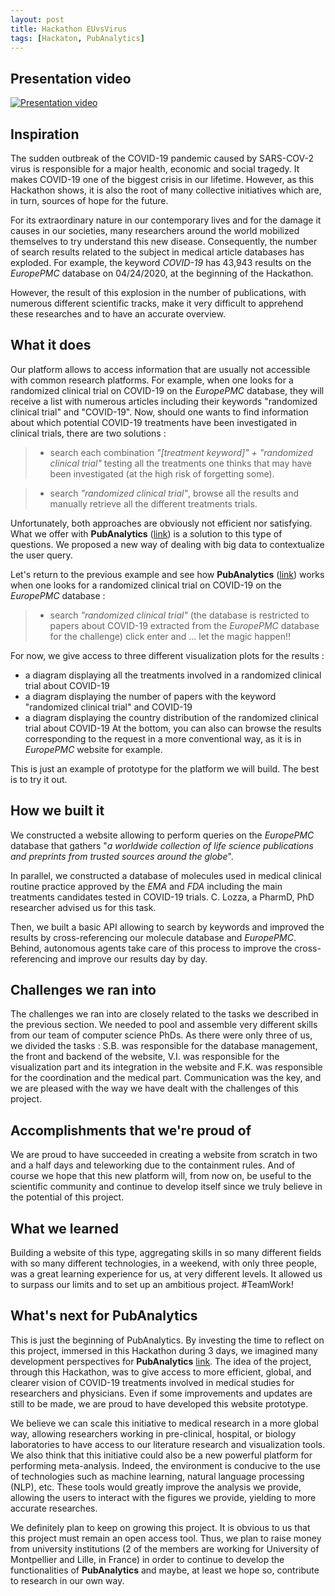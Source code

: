 ```yaml
---
layout: post
title: Hackathon EUvsVirus
tags: [Hackaton, PubAnalytics]
---
```


## Presentation video

[![Presentation video](https://img.youtube.com/vi/6AHYLxZzThY/0.jpg)](https://www.youtube.com/watch?v=6AHYLxZzThY)


## Inspiration
The sudden outbreak of the COVID-19 pandemic caused by SARS-COV-2 virus is responsible for a major health, economic and social tragedy. It makes COVID-19 one of the biggest crisis in our lifetime. However, as this Hackathon shows, it is also the root of many collective initiatives which are, in turn, sources of hope for the future.

For its extraordinary nature in our contemporary lives and for the damage it causes in our societies, many researchers around the world mobilized themselves to try understand this new disease. Consequently, the number of search results related to the subject in medical article databases has exploded. For example, the keyword _COVID-19_ has 43,943 results on the _EuropePMC_ database on 04/24/2020, at the beginning of the Hackathon.

However, the result of this explosion in the number of publications, with numerous different scientific tracks, make it very difficult to apprehend these researches and to have an accurate overview.

## What it does
Our platform allows to access information that are usually not accessible with common research platforms.
For example, when one looks for a randomized clinical trial on COVID-19 on the _EuropePMC_ database, they will receive a list with numerous articles including their keywords "randomized clinical trial" and "COVID-19". Now, should one wants to find information about which potential COVID-19 treatments have been investigated in clinical trials, there are two solutions :

>* search each combination _"[treatment keyword]" + "randomized clinical trial"_ testing all the treatments one thinks that may have been investigated (at the high risk of forgetting some).

>* search _"randomized clinical trial"_, browse all the results and manually retrieve all the different treatments trials.

Unfortunately, both approaches are obviously not efficient nor satisfying.
What we offer with **PubAnalytics** ([link](pubanalytics.eu)) is a solution to this type of questions. We proposed a new way of dealing with big data to contextualize the user query.

Let's return to the previous example and see how **PubAnalytics** ([link](pubanalytics.eu)) works when one looks for a randomized clinical trial on COVID-19 on the _EuropePMC_ database :

>* search _"randomized clinical trial"_ (the database is restricted to papers about COVID-19 extracted from the _EuropePMC_ database for the challenge) click enter and ... let the magic happen!!

For now, we give access to three different visualization plots for the results :
* a diagram displaying all the treatments involved in a randomized clinical trial about COVID-19
* a diagram displaying the number of papers with the keyword "randomized clinical trial" and COVID-19
* a diagram displaying the country distribution of the randomized clinical trial about COVID-19
At the bottom, you can also can browse the results corresponding to the request in a more conventional way, as it is in
_EuropePMC_ website for example.

This is just an example of prototype for the platform we will build. The best is to try it out.
## How we built it
We constructed a website allowing to perform queries on the _EuropePMC_ database that gathers "_a worldwide collection of life science publications and preprints from trusted sources around the globe_".

In parallel, we constructed a database of molecules used in medical clinical routine practice approved by the _EMA_ and _FDA_ including the main treatments candidates tested in COVID-19 trials. C. Lozza, a PharmD, PhD researcher advised us for this task.

Then, we built a basic API allowing to search by keywords and improved the results by cross-referencing our molecule database and _EuropePMC_. Behind, autonomous agents take care of this process to improve the cross-referencing and improve our results day by day.

## Challenges we ran into
The challenges we ran into are closely related to the tasks we described in the previous section. We needed to pool and assemble very different skills from our team of computer science PhDs. As there were only three of us, we divided the tasks : S.B. was responsible for the database management, the front and backend of the website, V.I. was responsible for the visualization part and its integration in the website and F.K. was responsible for the coordination and the medical part. Communication was the key, and we are pleased with the way we have dealt with the challenges of this project.
## Accomplishments that we're proud of
We are proud to have succeeded in creating a website from scratch in two and a half days and teleworking due to the containment rules. And of course we hope that this new platform will, from now on, be useful to the scientific community and continue to develop itself since we truly believe in the potential of this project.

## What we learned
Building a website of this type, aggregating skills in so many different fields with so many different technologies, in a weekend, with only three people, was a great learning experience for us, at very different levels. It allowed us to surpass our limits and to set up an ambitious project. #TeamWork!

## What's next for PubAnalytics
This is just the beginning of PubAnalytics. By investing the time to reflect on this project, immersed in this Hackathon during 3 days, we imagined many development perspectives for **PubAnalytics** [link](pubanalytics.eu). The idea of the project, through this Hackathon, was to give access to more efficient, global, and clearer vision of COVID-19 treatments involved in medical studies for researchers and physicians. Even if some improvements and updates are still to be made, we are proud to have developed this website prototype.

We believe we can scale this initiative to medical research in a more global way, allowing researchers working in pre-clinical, hospital, or biology laboratories to have access to our literature research and visualization tools. We also think that this initiative could also be a new powerful platform for performing meta-analysis.
Indeed, the environment is conducive to the use of technologies such as machine learning, natural language processing (NLP), etc. These tools would greatly improve the analysis we provide, allowing the users to interact with the figures we provide, yielding to more accurate researches.

We definitely plan to keep on growing this project. It is obvious to us that this project must remain an open access tool. Thus, we plan to raise money from university institutions (2 of the members are working for University of Montpellier and Lille, in France) in order to continue to develop the functionalities of **PubAnalytics** and maybe, at least we hope so, contribute to research in our own way.
